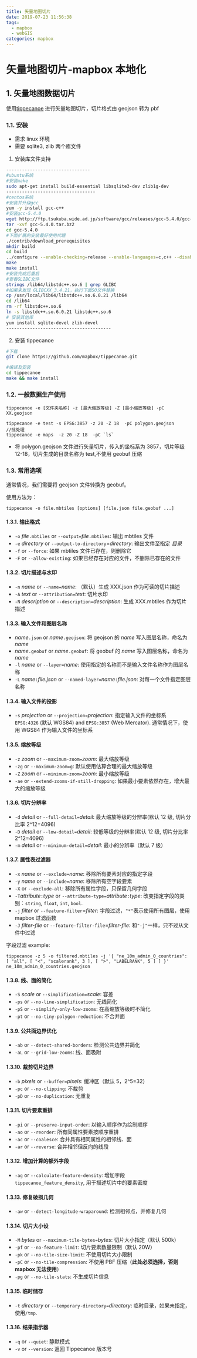 ```yaml
---
title: 矢量地图切片
date: 2019-07-23 11:56:38
tags:
  - mapbox
  - webGIS
categories: mapbox
---
```


# 矢量地图切片-mapbox 本地化

## 1. 矢量地图数据切片

使用[tippecanoe](https://github.com/mapbox/tippecanoe) 进行矢量地图切片，切片格式由 geojson 转为 pbf

<!-- more -->

### 1.1. 安装

- 需求 linux 环境
- 需要 sqlite3, zlib 两个库文件

1. 安装库文件支持

```sh
--------------------------------
#ubuntu系统
#安装make
sudo apt-get install build-essential libsqlite3-dev zlib1g-dev
----------------------------------
#centos系统
#安装并升级gcc
yum -y install gcc-c++
#安装gcc-5.4.0
wget http://ftp.tsukuba.wide.ad.jp/software/gcc/releases/gcc-5.4.0/gcc-5.4.0.tar.bz2
tar -xvf gcc-5.4.0.tar.bz2
cd gcc-5.4.0
#下面扩展的安装最好使用代理
./contrib/download_prerequisites
mkdir build
cd build
../configure --enable-checking=release --enable-languages=c,c++ --disable-multilib
make
make install
#安装完成后重启
#查看GLIBC文件
strings /lib64/libstdc++.so.6 | grep GLIBC
#如果未发现 GLIBCXX_3.4.21，执行下面SO文件替换
cp /usr/local/lib64/libstdc++.so.6.0.21 /lib64
cd /lib64
rm -rf libstdc++.so.6
ln -s libstdc++.so.6.0.21 libstdc++.so.6
# 安装其他库
yum install sqlite-devel zlib-devel
----------------------------------------
```

2. 安装 tippecanoe

```sh
#下载
git clone https://github.com/mapbox/tippecanoe.git

#编译及安装
cd tippecanoe
make && make install
```

### 1.2. 一般数据生产使用

```
tippecanoe -e [文件夹名称] -z [最大缩放等级] -Z [最小缩放等级] -pC XX.geojson
```

```
tippecanoe -e test -s EPSG:3857 -z 20 -Z 18  -pC polygon.geojson
//批处理
tippecanoe -e maps  -z 20 -Z 18  -pC `ls`
```

- 将 polygon.geojson 文件进行矢量切片，传入的坐标系为 3857，切片等级 12-18，切片生成的目录名称为 test,不使用 geobuf 压缩

### 1.3. 常用选项

通常情况，我们需要将 geojson 文件转换为 geobuf。

使用方法为：

```
tippecanoe -o file.mbtiles [options] [file.json file.geobuf ...]
```

#### 1.3.1. 输出格式

- `-o` _file_`.mbtiles` or `--output=`_file_`.mbtiles`: 输出 mbtiles 文件
- `-e` _directory_ or `--output-to-directory`=_directory_: 输出文件至指定 _目录_
- `-f` or `--force`: 如果 mbtiles 文件已存在，则删除它
- `-F` or `--allow-existing`: 如果已经存在对应的文件，不删除已存在的文件

#### 1.3.2. 切片描述与水印

- `-n` _name_ or `--name=`_name_: （默认）生成 XXX.json 作为可读的切片描述
- `-A` _text_ or `--attribution=`_text_: 切片水印
- `-N` _description_ or `--description=`_description_: 生成 XXX.mbtiles 作为切片描述

#### 1.3.3. 输入文件和图层名称

- _name_`.json` or _name_`.geojson`: 将 geojson 的 _name_ 写入图层名称，命名为 _name_
- _name_`.geobuf` or _name_`.geobuf`: 将 geobuf 的 _name_ 写入图层名称，命名为 _name_
- `-l` _name_ or `--layer=`_name_: 使用指定的名称而不是输入文件名称作为图层名称
- `-L` _name_`:`_file.json_ or `--named-layer=`_name_`:`_file.json_: 对每一个文件指定图层名称

#### 1.3.4. 输入文件的投影

- `-s` _projection_ or `--projection=`_projection_: 指定输入文件的坐标系 `EPSG:4326` (默认 WGS84) and `EPSG:3857` (Web Mercator). 通常情况下，使用 WGS84 作为输入文件的坐标系

#### 1.3.5. 缩放等级

- `-z` _zoom_ or `--maximum-zoom=`_zoom_: 最大缩放等级
- `-zg` or `--maximum-zoom=g`: 默认使用估算合理的最大缩放等级
- `-Z` _zoom_ or `--minimum-zoom=`_zoom_: 最小缩放等级
- `-ae` or `--extend-zooms-if-still-dropping`: 如果最小要素依然存在，增大最大的缩放等级

#### 1.3.6. 切片分辨率

- `-d` _detail_ or `--full-detail=`_detail_: 最大缩放等级的分辨率(默认 12 级, 切片分比率 2^12=4096)
- `-D` _detail_ or `--low-detail=`_detail_: 较低等级的分辨率(默认 12 级, 切片分比率 2^12=4096)
- `-m` _detail_ or `--minimum-detail=`_detail_: 最小的分辨率（默认 7 级）

#### 1.3.7. 属性表过滤器

- `-x` _name_ or `--exclude=`_name_: 移除所有要素对应的指定字段
- `-y` _name_ or `--include=`_name_: 移除所有空字段要素
- `-X` or `--exclude-all`: 移除所有属性字段，只保留几何字段
- `-T`_attribute_`:`_type_ or `--attribute-type=`_attribute_`:`_type_: 改变指定字段的类别：`string`, `float`, `int`, `bool`.
- `-j` _filter_ or `--feature-filter`=_filter_: 字段过滤，`"*"`表示使用所有图层，使用 mapbox 过滤函数
- `-J` _filter-file_ or `--feature-filter-file`=_filter-file_: 和`"-j"`一样，只不过从文件中过滤

字段过滤 example:

```
tippecanoe -z 5 -o filtered.mbtiles -j '{ "ne_10m_admin_0_countries": [ "all", [ "<", "scalerank", 3 ], [ ">", "LABELRANK", 5 ] ] }' ne_10m_admin_0_countries.geojson

```

#### 1.3.8. 线、面的简化

- `-S` _scale_ or `--simplification=`_scale_: 容差
- `-ps` or `--no-line-simplification`: 无线简化
- `-pS` or `--simplify-only-low-zooms`: 在高缩放等级时不简化
- `-pt` or `--no-tiny-polygon-reduction`: 不合并面

#### 1.3.9. 公共面边界优化

- `-ab` or `--detect-shared-borders`: 检测公共边界并简化
- `-aL` or `--grid-low-zooms`: 线、面吸附

#### 1.3.10. 裁剪切片边界

- `-b` _pixels_ or `--buffer=`_pixels_: 缓冲区（默认 5，2^5=32）
- `-pc` or `--no-clipping`: 不裁剪
- `-pD` or `--no-duplication`: 无重复

#### 1.3.11. 切片要素重排

- `-pi` or `--preserve-input-order`: 以输入顺序作为绘制顺序
- `-ao` or `--reorder`: 所有同属性要素按顺序重排
- `-ac` or `--coalesce`: 合并具有相同属性的相邻线、面
- `-ar` or `--reverse`: 合并相邻但反向的线段

#### 1.3.12. 增加计算的额外字段

- `-ag` or `--calculate-feature-density`: 增加字段`tippecanoe_feature_density`, 用于描述切片中的要素密度

#### 1.3.13. 修复破损几何

- `-aw` or `--detect-longitude-wraparound`: 检测相邻点，并修复几何

#### 1.3.14. 切片大小设

- `-M` _bytes_ or `--maximum-tile-bytes=`_bytes_: 切片大小指定（默认 500k）
- `-pf` or `--no-feature-limit`: 切片要素数量限制（默认 20W）
- `-pk` or `--no-tile-size-limit`: 不使用切片大小限制
- `-pC` or `--no-tile-compression`: 不使用 PBF 压缩（**此处必须选择，否则 mapbox 无法使用**）
- `-pg` or `--no-tile-stats`: 不生成切片信息

#### 1.3.15. 临时储存

- `-t` _directory_ or `--temporary-directory=`_directory_: 临时目录，如果未指定，使用`/tmp`.

#### 1.3.16. 结果指示器

- `-q` or `--quiet`: 静默模式
- `-v` or `--version`: 返回 Tippecanoe 版本号
